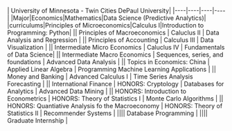 | <td colspan=2>University of Minnesota - Twin Cities DePaul University|
|----|----|----|----|
|Major|Economics|Mathematics|Data Science (Predictive Analytics)|
|curriculums|Principles of Microeconomics|Calculus I|Introduction to Programming: Python|
|| Principles of Macroeconomics | Caluclus II | Data Analysis and Regression |
|| Principles of Accounting | Calculus III | Data Visualization |
|| Intermediate Micro Economics | Caluclus IV | Fundamentals of Data Science| 
|| Intermediate Macro Economics | Sequences, series, and foundations | Advanced Data Analysis |
|| Topics in Economics: China | Applied Linear Algebra | Programming Machine Learning Applications |
|| Money and Banking | Advanced Calculus I | Time Series Analysis Forecasting |
|| International Finance | HONORS: Cryptology | Databases for Analytics | Advanced Data Mining |
|| HONORS: Introduction to Econometrics | HONORS: Theory of Statistics I | Monte Carlo Algorithms |
|| HONORS: Quantiative Analysis fo the Macroeconomy | HONORS: Theory of Statistics II | Recommender Systems |
|||| Database Programming |
|||| Graduate Internship |
